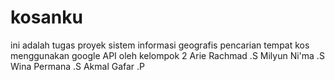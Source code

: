 kosanku
=======
ini adalah tugas proyek sistem informasi geografis pencarian tempat kos menggunakan google API
oleh kelompok 2
Arie Rachmad .S
Milyun Ni'ma .S
Wina Permana .S
Akmal Gafar .P
<br/>